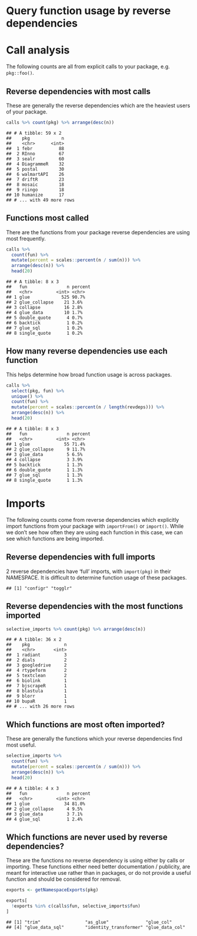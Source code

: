 Query function usage by reverse dependencies
================

# Call analysis

The following counts are all from explicit calls to your package, e.g.
`pkg::foo()`.

## Reverse dependencies with most calls

These are generally the reverse dependencies which are the heaviest
users of your package.

``` r
calls %>% count(pkg) %>% arrange(desc(n))
```

    ## # A tibble: 59 x 2
    ##    pkg            n
    ##    <chr>      <int>
    ##  1 febr          88
    ##  2 RInno         67
    ##  3 sealr         60
    ##  4 DiagrammeR    32
    ##  5 postal        30
    ##  6 walmartAPI    26
    ##  7 driftR        23
    ##  8 mosaic        18
    ##  9 riingo        18
    ## 10 humanize      17
    ## # ... with 49 more rows

## Functions most called

There are the functions from your package reverse dependencies are using
most frequently.

``` r
calls %>% 
  count(fun) %>% 
  mutate(percent = scales::percent(n / sum(n))) %>%
  arrange(desc(n)) %>% 
  head(20)
```

    ## # A tibble: 8 x 3
    ##   fun               n percent
    ##   <chr>         <int> <chr>  
    ## 1 glue            525 90.7%  
    ## 2 glue_collapse    21 3.6%   
    ## 3 collapse         16 2.8%   
    ## 4 glue_data        10 1.7%   
    ## 5 double_quote      4 0.7%   
    ## 6 backtick          1 0.2%   
    ## 7 glue_sql          1 0.2%   
    ## 8 single_quote      1 0.2%

## How many reverse dependencies use each function

This helps determine how broad function usage is across packages.

``` r
calls %>%
  select(pkg, fun) %>%
  unique() %>%
  count(fun) %>%
  mutate(percent = scales::percent(n / length(revdeps))) %>%
  arrange(desc(n)) %>%
  head(20)
```

    ## # A tibble: 8 x 3
    ##   fun               n percent
    ##   <chr>         <int> <chr>  
    ## 1 glue             55 71.4%  
    ## 2 glue_collapse     9 11.7%  
    ## 3 glue_data         5 6.5%   
    ## 4 collapse          3 3.9%   
    ## 5 backtick          1 1.3%   
    ## 6 double_quote      1 1.3%   
    ## 7 glue_sql          1 1.3%   
    ## 8 single_quote      1 1.3%

# Imports

The following counts come from reverse dependencies which explicitly
import functions from your package with `importFrom()` or `import()`.
While we don’t see how often they are using each function in this case,
we can see which functions are being imported.

## Reverse dependencies with full imports

2 reverse dependencies have ‘full’ imports, with `import(pkg)` in their
NAMESPACE. It is difficult to determine function usage of these
packages.

    ## [1] "configr" "togglr"

## Reverse dependencies with the most functions imported

``` r
selective_imports %>% count(pkg) %>% arrange(desc(n))
```

    ## # A tibble: 36 x 2
    ##    pkg             n
    ##    <chr>       <int>
    ##  1 radiant         3
    ##  2 dials           2
    ##  3 googledrive     2
    ##  4 rtypeform       2
    ##  5 textclean       2
    ##  6 biolink         1
    ##  7 bjscrapeR       1
    ##  8 blastula        1
    ##  9 blorr           1
    ## 10 bupaR           1
    ## # ... with 26 more rows

## Which functions are most often imported?

These are generally the functions which your reverse dependencies find
most useful.

``` r
selective_imports %>%
  count(fun) %>%
  mutate(percent = scales::percent(n / sum(n))) %>%
  arrange(desc(n)) %>%
  head(20)
```

    ## # A tibble: 4 x 3
    ##   fun               n percent
    ##   <chr>         <int> <chr>  
    ## 1 glue             34 81.0%  
    ## 2 glue_collapse     4 9.5%   
    ## 3 glue_data         3 7.1%   
    ## 4 glue_sql          1 2.4%

## Which functions are never used by reverse dependencies?

These are the functions no reverse dependency is using either by calls
or importing. These functions either need better documentation /
publicity, are meant for interactive use rather than in packages, or do
not provide a useful function and should be considered for removal.

``` r
exports <- getNamespaceExports(pkg)

exports[
  !exports %in% c(calls$fun, selective_imports$fun)
]
```

    ## [1] "trim"                 "as_glue"              "glue_col"            
    ## [4] "glue_data_sql"        "identity_transformer" "glue_data_col"
